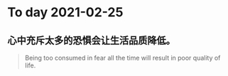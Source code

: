 
# To day 2021-02-25


## 心中充斥太多的恐惧会让生活品质降低。
> Being too consumed in fear all the time will result in poor quality of life.

    